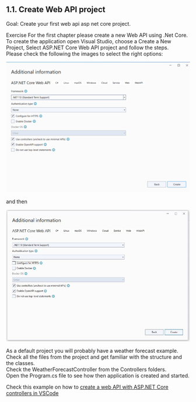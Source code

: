 ## 1.1. Create Web API project

   Goal: Create your first web api asp net core project.
   
   Exercise
   For the first chapter please create a new Web API using .Net Core.  
   To create the application open Visual Studio, choose a Create a New Project, Select ASP.NET Core Web API project and follow the steps.   
   Please check the following the images to select the right options:   

   ![Data Model](https://github.com/msg-CareerPaths/csharp-training/blob/main/resources/images/webapi1.png)

   and then 

   ![Data Model](https://github.com/msg-CareerPaths/csharp-training/blob/main/resources/images/webapi2.png)
   
   As a default project you will probably have a weather forecast example.  
   Check all the files from the project and get familiar with the structure and the classes.  
   Check the WeatherForecastController from the Controllers folders.  
   Open the Program.cs file to see how then application is created and started.  
   
  Check this example on how to [create a web API with ASP.NET Core controllers in VSCode](https://learn.microsoft.com/ro-ro/training/modules/build-web-api-aspnet-core/?WT.mc_id=dotnet-35129-website)
